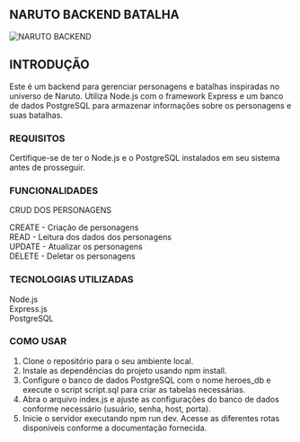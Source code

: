 ## NARUTO BACKEND BATALHA
![NARUTO BACKEND](https://tm.ibxk.com.br/2021/10/05/05091846887061.jpg)

## INTRODUÇÃO
Este é um backend para gerenciar personagens e batalhas inspiradas no universo de Naruto. Utiliza Node.js com o framework Express e um banco de dados PostgreSQL para armazenar informações sobre os personagens e suas batalhas.

### REQUISITOS
Certifique-se de ter o Node.js e o PostgreSQL instalados em seu sistema antes de prosseguir.

### FUNCIONALIDADES
CRUD DOS PERSONAGENS

CREATE -  Criação de personagens
<br>
READ   -  Leitura dos dados dos personagens
<br>
UPDATE -  Atualizar os personagens
<br>
DELETE -  Deletar os personagens

### TECNOLOGIAS UTILIZADAS
Node.js
<br>
Express.js
<br>
PostgreSQL


### COMO USAR
1. Clone o repositório para o seu ambiente local.
2. Instale as dependências do projeto usando npm install.
3. Configure o banco de dados PostgreSQL com o nome heroes_db e execute o script script.sql para criar as tabelas necessárias.
4. Abra o arquivo index.js e ajuste as configurações do banco de dados conforme necessário (usuário, senha, host, porta).
5. Inicie o servidor executando npm run dev.
Acesse as diferentes rotas disponíveis conforme a documentação fornecida.
